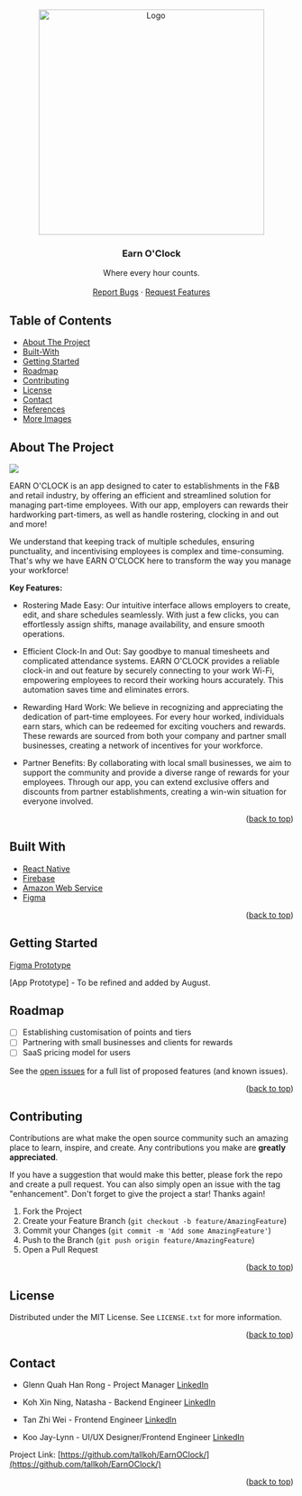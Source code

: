 <br />
<div id="top"></div>

<!-- PROJECT LOGO -->
<br />
<div align="center">
  <a href="https://github.com/tallkoh/EarnOClock">
    <img src="https://github.com/tallkoh/EarnOClock/assets/74520346/eb630606-fa0f-4747-a89c-e3a7343cbcdb" alt="Logo" width="400" >
  </a>

<h3 align="center">Earn O'Clock</h3>

  <p align="center">
    Where every hour counts.
    <br />
    <br />
    <a href="https://github.com/tallkoh/EarnOClock/issues">Report Bugs</a>
    ·
    <a href="https://github.com/tallkoh/EarnOClock/issues">Request Features</a>
  </p>
</div>

<!-- TABLE OF CONTENTS -->

## Table of Contents

- [About The Project](#about-the-project)
- [Built-With](#built-with)
- [Getting Started](#getting-started)
- [Roadmap](#roadmap)
- [Contributing](#contributing)
- [License](#license)
- [Contact](#contact)
- [References](#references)
- [More Images](#more-images)

<!-- ABOUT THE PROJECT -->

## About The Project

<a href="#about-the-project"></a>

![](https://github.com/tallkoh/EarnOClock/assets/74520346/7c51a981-e4d7-4433-ad6b-cabf21322b42)

EARN O'CLOCK is an app designed to cater to establishments in the F&B and retail industry, by offering an efficient and streamlined solution for managing part-time employees. With our app, employers can rewards their hardworking part-timers, as well as handle rostering, clocking in and out and more!

We understand that keeping track of multiple schedules, ensuring punctuality, and incentivising employees is complex and time-consuming. That's why we have EARN O'CLOCK here to transform the way you manage your workforce!

**Key Features:**
* Rostering Made Easy: Our intuitive interface allows employers to create, edit, and share schedules seamlessly. With just a few clicks, you can effortlessly assign shifts, manage availability, and ensure smooth operations.

* Efficient Clock-In and Out: Say goodbye to manual timesheets and complicated attendance systems. EARN O'CLOCK provides a reliable clock-in and out feature by securely connecting to your work Wi-Fi, empowering employees to record their working hours accurately. This automation saves time and eliminates errors.

* Rewarding Hard Work: We believe in recognizing and appreciating the dedication of part-time employees. For every hour worked, individuals earn stars, which can be redeemed for exciting vouchers and rewards. These rewards are sourced from both your company and partner small businesses, creating a network of incentives for your workforce.

* Partner Benefits: By collaborating with local small businesses, we aim to support the community and provide a diverse range of rewards for your employees. Through our app, you can extend exclusive offers and discounts from partner establishments, creating a win-win situation for everyone involved.

<p align="right">(<a href="#top">back to top</a>)</p>

## Built With

<a href="#built-with"></a>

- [React Native](https://reactnative.dev/)
- [Firebase](https://supabase.com)
- [Amazon Web Service](https://aws.amazon.com)
- [Figma](https://www.figma.com)

<p align="right">(<a href="#top">back to top</a>)</p>

<!-- GETTING STARTED -->

## Getting Started

[Figma Prototype](https://www.figma.com/proto/vSWFqi4EnuINYNo7jMFCLK/Earn-O'Clock?node-id=262-1537&scaling=scale-down&page-id=0%3A1&starting-point-node-id=262%3A1544&show-proto-sidebar=1&mode=design)

[App Prototype] - To be refined and added by August.

<!-- ROADMAP -->

## Roadmap

- [ ] Establishing customisation of points and tiers
- [ ] Partnering with small businesses and clients for rewards
- [ ] SaaS pricing model for users

See the [open issues](https://github.com/tallkoh/EarnOClock/issues) for a full list of proposed features (and known issues).

<p align="right">(<a href="#top">back to top</a>)</p>

<!-- CONTRIBUTING -->

## Contributing

Contributions are what make the open source community such an amazing place to learn, inspire, and create. Any contributions you make are **greatly appreciated**.

If you have a suggestion that would make this better, please fork the repo and create a pull request. You can also simply open an issue with the tag "enhancement".
Don't forget to give the project a star! Thanks again!

1. Fork the Project
2. Create your Feature Branch (`git checkout -b feature/AmazingFeature`)
3. Commit your Changes (`git commit -m 'Add some AmazingFeature'`)
4. Push to the Branch (`git push origin feature/AmazingFeature`)
5. Open a Pull Request

<p align="right">(<a href="#top">back to top</a>)</p>

<!-- LICENSE -->

## License

Distributed under the MIT License. See `LICENSE.txt` for more information.

<p align="right">(<a href="#top">back to top</a>)</p>

<!-- CONTACT -->

## Contact

- Glenn Quah Han Rong - Project Manager [LinkedIn](https://www.linkedin.com/in/glenn-quah-59390a18b)

- Koh Xin Ning, Natasha - Backend Engineer [LinkedIn](https://www.linkedin.com/in/natashakohxn/)

- Tan Zhi Wei - Frontend Engineer [LinkedIn](https://www.linkedin.com/in/zhi-wei-tan-92b02525b)

- Koo Jay-Lynn - UI/UX Designer/Frontend Engineer [LinkedIn](https://www.linkedin.com/in/jay-lynn-koo-82a9ab265)

Project Link: [https://github.com/tallkoh/EarnOClock/](https://github.com/tallkoh/EarnOClock/)

<p align="right">(<a href="#top">back to top</a>)</p>

<!-- References -->
